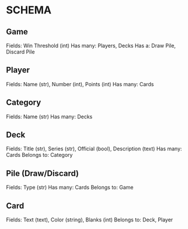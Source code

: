 # SCHEMA
## Game
Fields: Win Threshold (int)
Has many: Players, Decks
Has a: Draw Pile, Discard Pile

## Player
Fields: Name (str), Number (int), Points (int)
Has many: Cards

## Category
Fields: Name (str)
Has many: Decks

## Deck
Fields: Title (str), Series (str), Official (bool), Description (text)
Has many: Cards
Belongs to: Category

## Pile (Draw/Discard)
Fields: Type (str)
Has many: Cards
Belongs to: Game

## Card
Fields: Text (text), Color (string), Blanks (int)
Belongs to: Deck, Player

